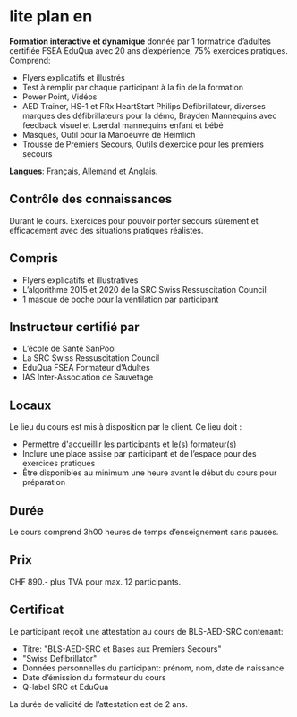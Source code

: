 # lite plan en

**Formation interactive et dynamique** donnée par 1 formatrice d’adultes certifiée FSEA EduQua avec 20 ans d’expérience, 75% exercices pratiques. Comprend:

- Flyers explicatifs et illustrés
- Test à remplir par chaque participant à la fin de la formation
- Power Point, Vidéos
- AED Trainer, HS-1 et FRx HeartStart Philips Défibrillateur, diverses marques des défibrillateurs pour la démo, Brayden Mannequins avec feedback visuel et Laerdal mannequins enfant et bébé
- Masques, Outil pour la Manoeuvre de Heimlich
- Trousse de Premiers Secours, Outils d’exercice pour les premiers secours

**Langues**: Français, Allemand et Anglais.

## Contrôle des connaissances

Durant le cours. Exercices pour pouvoir porter secours sûrement et efficacement avec des situations pratiques réalistes.

## Compris

- Flyers explicatifs et illustratives
- L’algorithme 2015 et 2020 de la SRC Swiss Ressuscitation Council
- 1 masque de poche pour la ventilation par participant

## Instructeur certifié par

- L’école de Santé SanPool
- La SRC Swiss Ressuscitation Council
- EduQua FSEA Formateur d’Adultes
- IAS Inter-Association de Sauvetage

## Locaux

Le lieu du cours est mis à disposition par le client. Ce lieu doit :

- Permettre d'accueillir les participants et le(s) formateur(s)
- Inclure une place assise par participant et de l’espace pour des exercices pratiques
- Être disponibles au minimum une heure avant le début du cours pour préparation

## Durée

Le cours comprend 3h00 heures de temps d’enseignement sans pauses.

## Prix

CHF 890.- plus TVA pour max. 12 participants.

## Certificat

Le participant reçoit une attestation au cours de BLS-AED-SRC contenant:

- Titre: "BLS-AED-SRC et Bases aux Premiers Secours"
- "Swiss Defibrillator"
- Données personnelles du participant: prénom, nom, date de naissance
- Date d’émission du formateur du cours
- Q-label SRC et EduQua

La durée de validité de l’attestation est de 2 ans.

